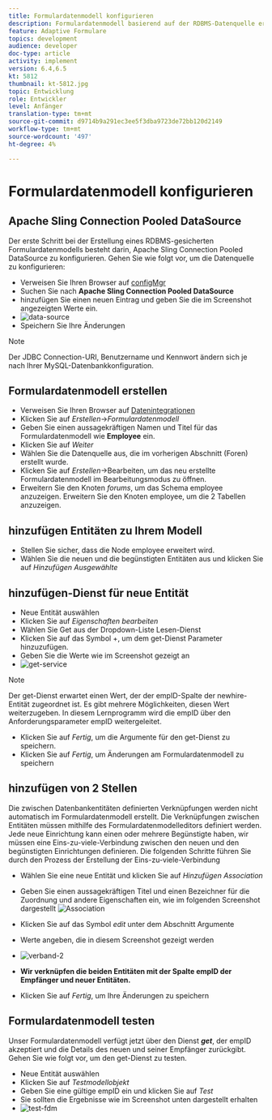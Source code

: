 ```yaml
---
title: Formulardatenmodell konfigurieren
description: Formulardatenmodell basierend auf der RDBMS-Datenquelle erstellen
feature: Adaptive Formulare
topics: development
audience: developer
doc-type: article
activity: implement
version: 6.4,6.5
kt: 5812
thumbnail: kt-5812.jpg
topic: Entwicklung
role: Entwickler
level: Anfänger
translation-type: tm+mt
source-git-commit: d9714b9a291ec3ee5f3dba9723de72bb120d2149
workflow-type: tm+mt
source-wordcount: '497'
ht-degree: 4%

---
```




# Formulardatenmodell konfigurieren

## Apache Sling Connection Pooled DataSource

Der erste Schritt bei der Erstellung eines RDBMS-gesicherten Formulardatenmodells besteht darin, Apache Sling Connection Pooled DataSource zu konfigurieren. Gehen Sie wie folgt vor, um die Datenquelle zu konfigurieren:

* Verweisen Sie Ihren Browser auf [configMgr](http://localhost:4502/system/console/configMgr)
* Suchen Sie nach **Apache Sling Connection Pooled DataSource**
* hinzufügen Sie einen neuen Eintrag und geben Sie die im Screenshot angezeigten Werte ein.
* ![data-source](assets/data-source.png)
* Speichern Sie Ihre Änderungen

>[!NOTE]
>Der JDBC Connection-URI, Benutzername und Kennwort ändern sich je nach Ihrer MySQL-Datenbankkonfiguration.


## Formulardatenmodell erstellen

* Verweisen Sie Ihren Browser auf [Datenintegrationen](http://localhost:4502/aem/forms.html/content/dam/formsanddocuments-fdm)
* Klicken Sie auf _Erstellen_->_Formulardatenmodell_
* Geben Sie einen aussagekräftigen Namen und Titel für das Formulardatenmodell wie **Employee** ein.
* Klicken Sie auf _Weiter_
* Wählen Sie die Datenquelle aus, die im vorherigen Abschnitt (Foren) erstellt wurde.
* Klicken Sie auf _Erstellen_->Bearbeiten, um das neu erstellte Formulardatenmodell im Bearbeitungsmodus zu öffnen.
* Erweitern Sie den Knoten _forums_, um das Schema employee anzuzeigen. Erweitern Sie den Knoten employee, um die 2 Tabellen anzuzeigen.

## hinzufügen Entitäten zu Ihrem Modell

* Stellen Sie sicher, dass die Node employee erweitert wird.
* Wählen Sie die neuen und die begünstigten Entitäten aus und klicken Sie auf _Hinzufügen Ausgewählte_

## hinzufügen-Dienst für neue Entität

* Neue Entität auswählen
* Klicken Sie auf _Eigenschaften bearbeiten_
* Wählen Sie Get aus der Dropdown-Liste Lesen-Dienst
* Klicken Sie auf das Symbol +, um dem get-Dienst Parameter hinzuzufügen.
* Geben Sie die Werte wie im Screenshot gezeigt an
* ![get-service](assets/get-service.png)
>[!NOTE]
> Der get-Dienst erwartet einen Wert, der der empID-Spalte der newhire-Entität zugeordnet ist. Es gibt mehrere Möglichkeiten, diesen Wert weiterzugeben. In diesem Lernprogramm wird die empID über den Anforderungsparameter empID weitergeleitet.
* Klicken Sie auf _Fertig_, um die Argumente für den get-Dienst zu speichern.
* Klicken Sie auf _Fertig_, um Änderungen am Formulardatenmodell zu speichern

## hinzufügen von 2 Stellen

Die zwischen Datenbankentitäten definierten Verknüpfungen werden nicht automatisch im Formulardatenmodell erstellt. Die Verknüpfungen zwischen Entitäten müssen mithilfe des Formulardatenmodelleditors definiert werden. Jede neue Einrichtung kann einen oder mehrere Begünstigte haben, wir müssen eine Eins-zu-viele-Verbindung zwischen den neuen und den begünstigten Einrichtungen definieren.
Die folgenden Schritte führen Sie durch den Prozess der Erstellung der Eins-zu-viele-Verbindung

* Wählen Sie eine neue Entität und klicken Sie auf _Hinzufügen Association_
* Geben Sie einen aussagekräftigen Titel und einen Bezeichner für die Zuordnung und andere Eigenschaften ein, wie im folgenden Screenshot dargestellt
   ![Association](assets/association-entities-1.png)

* Klicken Sie auf das Symbol _edit_ unter dem Abschnitt Argumente

* Werte angeben, die in diesem Screenshot gezeigt werden
* ![verband-2](assets/association-entities.png)
* **Wir verknüpfen die beiden Entitäten mit der Spalte empID der Empfänger und neuer Entitäten.**
* Klicken Sie auf _Fertig_, um Ihre Änderungen zu speichern

## Formulardatenmodell testen

Unser Formulardatenmodell verfügt jetzt über den Dienst **_get_**, der empID akzeptiert und die Details des neuen und seiner Empfänger zurückgibt. Gehen Sie wie folgt vor, um den get-Dienst zu testen.

* Neue Entität auswählen
* Klicken Sie auf _Testmodellobjekt_
* Geben Sie eine gültige empID ein und klicken Sie auf _Test_
* Sie sollten die Ergebnisse wie im Screenshot unten dargestellt erhalten
* ![test-fdm](assets/test-form-data-model.png)
